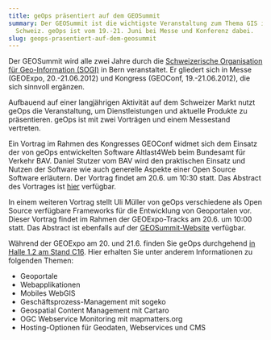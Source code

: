 ```yaml
---
title: geOps präsentiert auf dem GEOSummit
summary: Der GEOSummit ist die wichtigste Veranstaltung zum Thema GIS in der
  Schweiz. geOps ist vom 19.-21. Juni bei Messe und Konferenz dabei.
slug: geops-prasentiert-auf-dem-geosummit
---
```

Der GEOSummit wird alle zwei Jahre durch die [Schweizerische Organisation für Geo-Information (SOGI)](http://www.sogi.ch) in Bern veranstaltet. Er gliedert sich in Messe (GEOExpo, 20.-21.06.2012) und Kongress (GEOConf, 19.-21.06.2012), die sich sinnvoll ergänzen.

Aufbauend auf einer langjährigen Aktivität auf dem Schweizer Markt nutzt geOps die Veranstaltung, um Dienstleistungen und aktuelle Produkte zu präsentieren. geOps ist mit zwei Vorträgen und einem Messestand vertreten.

Ein Vortrag im Rahmen des Kongresses GEOConf widmet sich dem Einsatz der von geOps entwickelten Software Altlast4Web beim Bundesamt für Verkehr BAV. Daniel Stutzer vom BAV wird den praktischen Einsatz und Nutzen der Software wie auch generelle Aspekte einer Open Source Software erläutern. Der Vortrag findet am 20.6. um 10:30 statt. Das Abstract des Vortrages ist [hier](http://www.geosummit.ch/de/Kongressprogramm_01.html?detail=49413) verfügbar.

In einem weiteren Vortrag stellt Uli Müller von geOps verschiedene als Open Source verfügbare Frameworks für die Entwicklung von Geoportalen vor. Dieser Vortrag findet im Rahmen der GEOExpo-Tracks am 20.6. um 10:00 statt. Das Abstract ist ebenfalls auf der [GEOSummit-Website](http://www.geosummit.ch/de/Kongressprogramm_01.html?detail=49594) verfügbar.

Während der GEOExpo am 20. und 21.6. finden Sie geOps durchgehend [in Halle 1.2 am Stand C16](http://www.geosummit.ch/de/Ausstellerliste.html?cn_id=50392). Hier erhalten Sie unter anderem Informationen zu folgenden Themen:

*   Geoportale
*   Webapplikationen
*   Mobiles WebGIS
*   Geschäftsprozess-Management mit sogeko
*   Geospatial Content Management mit Cartaro
*   OGC Webservice Monitoring mit mapmatters.org
*   Hosting-Optionen für Geodaten, Webservices und CMS